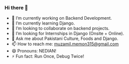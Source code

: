 ### Hi there 👋


- 🔭 I’m currently working on Backend Development.
- 🌱 I’m currently learning Django.
- 👯 I’m looking to collaborate on backend projects.
- 🤔 I’m looking for Internships in Django (Onsite + Online).
- 💬 Ask me about Pakistani Culture, Foods and Django.
- 📫 How to reach me: muzamil.memon315@gmail.com
- 😄 Pronouns: NEDIAN!
- ⚡ Fun fact: Run Once, Debug Twice!

